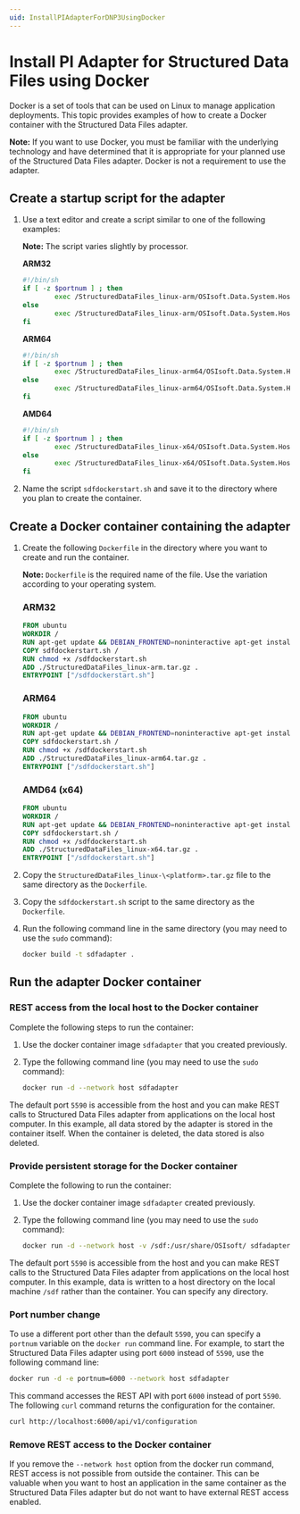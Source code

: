 ```yaml
---
uid: InstallPIAdapterForDNP3UsingDocker
---
```


# Install PI Adapter for Structured Data Files using Docker

Docker is a set of tools that can be used on Linux to manage application deployments. This topic provides examples of how to create a Docker container with the Structured Data Files adapter.

**Note:** If you want to use Docker, you must be familiar with the underlying technology and have determined that it is appropriate for your planned use of the Structured Data Files adapter. Docker is not a requirement to use the adapter.

## Create a startup script for the adapter

1. Use a text editor and create a script similar to one of the following examples:

	**Note:** The script varies slightly by processor.

	**ARM32**

	```bash
	#!/bin/sh
	if [ -z $portnum ] ; then
			exec /StructuredDataFiles_linux-arm/OSIsoft.Data.System.Host
	else
			exec /StructuredDataFiles_linux-arm/OSIsoft.Data.System.Host --port:$portnum
	fi
	```
	
	**ARM64**
	
	```bash
	#!/bin/sh
	if [ -z $portnum ] ; then
			exec /StructuredDataFiles_linux-arm64/OSIsoft.Data.System.Host
	else
			exec /StructuredDataFiles_linux-arm64/OSIsoft.Data.System.Host --port:$portnum
	fi
	```
	
	**AMD64**
	
	```bash
	#!/bin/sh
	if [ -z $portnum ] ; then
			exec /StructuredDataFiles_linux-x64/OSIsoft.Data.System.Host
	else
			exec /StructuredDataFiles_linux-x64/OSIsoft.Data.System.Host --port:$portnum
	fi
	```
	
2. Name the script `sdfdockerstart.sh` and save it to the directory where you plan to create the container.

## Create a Docker container containing the adapter

1. Create the following `Dockerfile` in the directory where you want to create and run the container. 

	**Note:** `Dockerfile` is the required name of the file. Use the variation according to your operating system.

	### ARM32

	```dockerfile
	FROM ubuntu
	WORKDIR /
	RUN apt-get update && DEBIAN_FRONTEND=noninteractive apt-get install -y ca-certificates libicu60 libssl1.1 curl
	COPY sdfdockerstart.sh /
	RUN chmod +x /sdfdockerstart.sh
	ADD ./StructuredDataFiles_linux-arm.tar.gz .
	ENTRYPOINT ["/sdfdockerstart.sh"]
	```
	
	### ARM64

	```dockerfile
	FROM ubuntu
	WORKDIR /
	RUN apt-get update && DEBIAN_FRONTEND=noninteractive apt-get install -y ca-certificates libicu66 libssl1.1 curl
	COPY sdfdockerstart.sh /
	RUN chmod +x /sdfdockerstart.sh
	ADD ./StructuredDataFiles_linux-arm64.tar.gz .
	ENTRYPOINT ["/sdfdockerstart.sh"]
	```

	### AMD64 (x64)

	```dockerfile
	FROM ubuntu
	WORKDIR /
	RUN apt-get update && DEBIAN_FRONTEND=noninteractive apt-get install -y ca-certificates libicu66 libssl1.1 curl
	COPY sdfdockerstart.sh /
	RUN chmod +x /sdfdockerstart.sh
	ADD ./StructuredDataFiles_linux-x64.tar.gz .
	ENTRYPOINT ["/sdfdockerstart.sh"]
	```

2. Copy the `StructuredDataFiles_linux-\<platform>.tar.gz` file to the same directory as the `Dockerfile`.

3. Copy the `sdfdockerstart.sh` script to the same directory as the `Dockerfile`.

4. Run the following command line in the same directory (you may need to use the `sudo` command):

	```bash
	docker build -t sdfadapter .
	```

## Run the adapter Docker container

### REST access from the local host to the Docker container

Complete the following steps to run the container:

1. Use the docker container image `sdfadapter` that you created previously.
2. Type the following command line (you may need to use the `sudo` command):

	```bash
	docker run -d --network host sdfadapter
	```

The default port `5590` is accessible from the host and you can make REST calls to Structured Data Files adapter from applications on the local host computer. In this example, all data stored by the adapter is stored in the container itself. When the container is deleted, the data stored is also deleted.

### Provide persistent storage for the Docker container

Complete the following to run the container:

1. Use the docker container image `sdfadapter` created previously.
2. Type the following command line (you may need to use the `sudo` command):

	```bash
	docker run -d --network host -v /sdf:/usr/share/OSIsoft/ sdfadapter
	```

The default port `5590` is accessible from the host and you can make REST calls to the Structured Data Files adapter from applications on the local host computer. In this example, data is written to a host directory on the local machine `/sdf` rather than the container. You can specify any directory.

### Port number change

To use a different port other than the default `5590`, you can specify a `portnum` variable on the `docker run` command line. For example, to start the Structured Data Files adapter using port `6000` instead of `5590`, use the following command line:

```bash
docker run -d -e portnum=6000 --network host sdfadapter
```

This command accesses the REST API with port `6000` instead of port `5590`. The following `curl` command returns the configuration for the container.

```bash
curl http://localhost:6000/api/v1/configuration
```

### Remove REST access to the Docker container

If you remove the `--network host` option from the docker run command, REST access is not possible from outside the container. This can be valuable when you want to host an application in the same container as the Structured Data Files adapter but do not want to have external REST access enabled.

